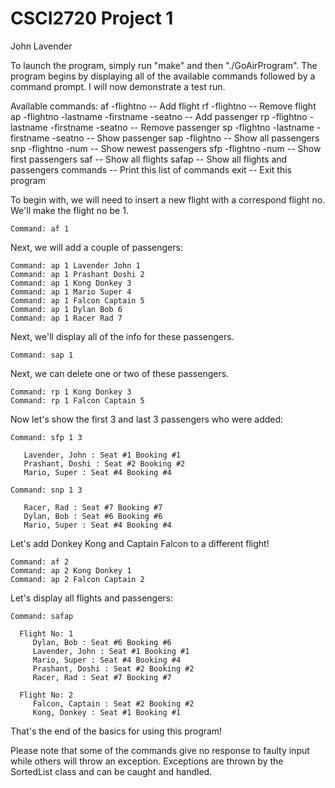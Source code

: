 # CSCI2720 Project 1

John Lavender 

To launch the program, simply run "make" and then "./GoAirProgram". The program begins by displaying all of the
available commands followed by a command prompt. I will now demonstrate a test run.

Available commands:
af -flightno -- Add flight rf -flightno -- Remove flight ap -flightno -lastname -firstname -seatno -- Add passenger rp
-flightno -lastname -firstname -seatno -- Remove passenger sp -flightno -lastname -firstname -seatno -- Show passenger
sap -flightno -- Show all passengers snp -flightno -num -- Show newest passengers sfp -flightno -num -- Show first
passengers saf -- Show all flights safap -- Show all flights and passengers commands -- Print this list of commands exit
-- Exit this program

To begin with, we will need to insert a new flight with a correspond flight no. We'll make the flight no be 1.

    Command: af 1

Next, we will add a couple of passengers:

    Command: ap 1 Lavender John 1
    Command: ap 1 Prashant Doshi 2
    Command: ap 1 Kong Donkey 3
    Command: ap 1 Mario Super 4
    Command: ap 1 Falcon Captain 5
    Command: ap 1 Dylan Bob 6
    Command: ap 1 Racer Rad 7

Next, we'll display all of the info for these passengers.

    Command: sap 1

Next, we can delete one or two of these passengers.

    Command: rp 1 Kong Donkey 3
    Command: rp 1 Falcon Captain 5

Now let's show the first 3 and last 3 passengers who were added:

    Command: sfp 1 3
    
       Lavender, John : Seat #1 Booking #1
       Prashant, Doshi : Seat #2 Booking #2
       Mario, Super : Seat #4 Booking #4
       
    Command: snp 1 3
    
       Racer, Rad : Seat #7 Booking #7
       Dylan, Bob : Seat #6 Booking #6
       Mario, Super : Seat #4 Booking #4

Let's add Donkey Kong and Captain Falcon to a different flight!

    Command: af 2
    Command: ap 2 Kong Donkey 1
    Command: ap 2 Falcon Captain 2

Let's display all flights and passengers:

    Command: safap
    
      Flight No: 1
         Dylan, Bob : Seat #6 Booking #6
         Lavender, John : Seat #1 Booking #1
         Mario, Super : Seat #4 Booking #4
         Prashant, Doshi : Seat #2 Booking #2
         Racer, Rad : Seat #7 Booking #7

      Flight No: 2
         Falcon, Captain : Seat #2 Booking #2
         Kong, Donkey : Seat #1 Booking #1

That's the end of the basics for using this program!

Please note that some of the commands give no response to faulty input while others will throw an exception. Exceptions
are thrown by the SortedList class and can be caught and handled.
       
